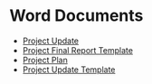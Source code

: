 # Word Documents

* [Project Update](https://1drv.ms/w/s!AuvFHgEs5GSnk8pIgT_0dAwbQfb0Sg?e=XeiqSp)
* [Project Final Report Template](https://1drv.ms/w/s!AuvFHgEs5GSnk8pD4CKTSAS73g7YMg?e=aVFDKO)
* [Project Plan](https://1drv.ms/w/s!AuvFHgEs5GSnk8pEHvJvwsKtae6Lnw?e=l1Ijar)
* [Project Update Template](https://1drv.ms/w/s!AuvFHgEs5GSnk8pG73E43f7MlW1XJA?e=wHesT8)
